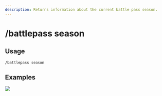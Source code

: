 ```yaml
---
description: Returns information about the current battle pass season.
---
```


# /battlepass season

## Usage

```
/battlepass season
```

## Examples

![](https://github.com/xNickyDev/Forkman/assets/111157596/8a3f5d14-a681-4331-af60-a3dc3bcc6eda)